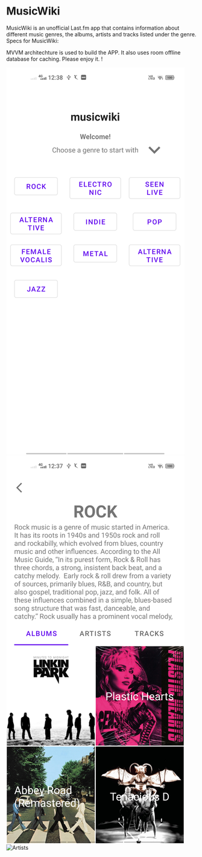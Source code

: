 # MusicWiki


MusicWiki is an unofficial Last.fm app that contains information about different music genres, the albums, artists and tracks listed under the genre.
Specs for MusicWiki:

MVVM architechture is used to build the APP. It also uses room offline database for caching. Please enjoy it. !

![Home](https://github.com/PijushManna/MusicWiki/blob/master/Home.png)
![Details](https://github.com/PijushManna/MusicWiki/blob/master/rock.png) 
![Artists](https://github.com/PijushManna/MusicWiki/blob/master/Artist.png)
